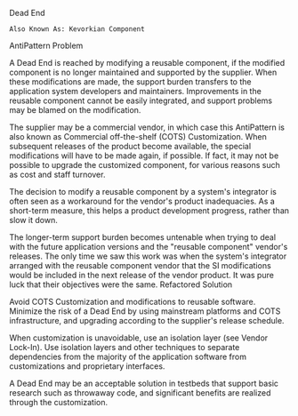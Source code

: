 Dead End

    Also Known As: Kevorkian Component

AntiPattern Problem

A Dead End is reached by modifying a reusable component, if the modified component is no longer maintained and supported by the supplier. When these modifications are made, the support burden transfers to the application system developers and maintainers. Improvements in the reusable component cannot be easily integrated, and support problems may be blamed on the modification.

The supplier may be a commercial vendor, in which case this AntiPattern is also known as Commercial off-the-shelf (COTS) Customization. When subsequent releases of the product become available, the special modifications will have to be made again, if possible. If fact, it may not be possible to upgrade the customized component, for various reasons such as cost and staff turnover.

The decision to modify a reusable component by a system's integrator is often seen as a workaround for the vendor's product inadequacies. As a short-term measure, this helps a product development progress, rather than slow it down.

The longer-term support burden becomes untenable when trying to deal with the future application versions and the "reusable component" vendor's releases. The only time we saw this work was when the system's integrator arranged with the reusable component vendor that the SI modifications would be included in the next release of the vendor product. It was pure luck that their objectives were the same.
Refactored Solution

Avoid COTS Customization and modifications to reusable software. Minimize the risk of a Dead End by using mainstream platforms and COTS infrastructure, and upgrading according to the supplier's release schedule.

When customization is unavoidable, use an isolation layer (see Vendor Lock-In). Use isolation layers and other techniques to separate dependencies from the majority of the application software from customizations and proprietary interfaces.

A Dead End may be an acceptable solution in testbeds that support basic research such as throwaway code, and significant benefits are realized through the customization.